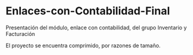 # Enlaces-con-Contabilidad-Final
Presentación del módulo, enlace con contabilidad, del grupo Inventario y Facturación

El proyecto se encuentra comprimido, por razones de tamaño. 
